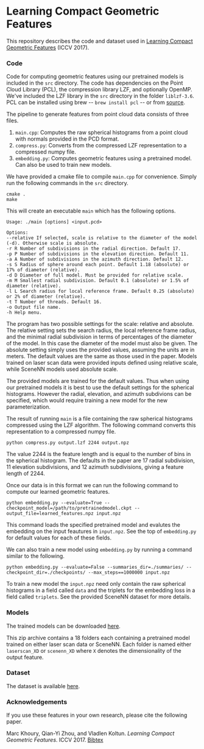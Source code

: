 # Learning Compact Geometric Features

This repository describes the code and dataset used in [Learning Compact Geometric Features](https://arxiv.org/abs/1709.05056) (ICCV 2017).

### Code

Code for computing geometric features using our pretrained models is included in the `src` directory. The code has dependencies on the Point Cloud Library (PCL), the compression library LZF, and optionally OpenMP. We've included the LZF library in the `src` directory in the folder `liblzf-3.6`. PCL can be installed using brew -- `brew install pcl` -- or from [source](https://github.com/PointCloudLibrary/pcl).

The pipeline to generate features from point cloud data consists of three files.
1. `main.cpp`: Computes the raw spherical histograms from a point cloud with normals provided in the PCD format.
2. `compress.py`: Converts from the compressed LZF representation to a compressed numpy file.
3. `embedding.py`: Computes geometric features using a pretrained model. Can also be used to train new models.

We have provided a cmake file to compile `main.cpp` for convenience. Simply run the following commands in the `src` directory.

```
cmake .
make
```

This will create an executable `main` which has the following options.

```
Usage: ./main [options] <input.pcd>

Options: 
--relative If selected, scale is relative to the diameter of the model (-d). Otherwise scale is absolute.
-r R Number of subdivisions in the radial direction. Default 17.
-p P Number of subdivisions in the elevation direction. Default 11.
-a A Number of subdivisions in the azimuth direction. Default 12.
-s S Radius of sphere around each point. Default 1.18 (absolute) or 17% of diameter (relative).
-d D Diameter of full model. Must be provided for relative scale.
-m M Smallest radial subdivision. Default 0.1 (absolute) or 1.5% of diameter (relative).
-l L Search radius for local reference frame. Default 0.25 (absolute) or 2% of diameter (relative).
-t T Number of threads. Default 16.
-o Output file name.
-h Help menu.
```
The program has two possible settings for the scale: relative and absolute. The relative setting sets the search radius, the local reference frame radius, and the minimal radial subdivision in terms of percentages of the diameter of the model. In this case the diameter of the model must also be given. The absolute setting simply uses the provided values, assuming the units are in meters. The default values are the same as those used in the paper. Models trained on laser scan data were provided inputs defined using relative scale, while SceneNN models used absolute scale.

The provided models are trained for the default values. Thus when using our pretrained models it is best to use the default settings for the spherical histograms. However the radial, elevation, and azimuth subdivions can be specified, which would require training a new model for the new parameterization.

The result of running `main` is a file containing the raw spherical histograms compressed using the LZF algorithm. The following command converts this representation to a compressed numpy file.

```
python compress.py output.lzf 2244 output.npz
```

The value 2244 is the feature length and is equal to the number of bins in the spherical histogram. The defaults in the paper are 17 radial subdivision, 11 elevation subdivisions, and 12 azimuth subdivisions, giving a feature length of 2244.

Once our data is in this format we can run the following command to compute our learned geometric features.

```
python embedding.py --evaluate=True --checkpoint_model=/path/to/pretrainedmodel.ckpt --output_file=learned_features.npz input.npz
```

This command loads the specified pretrained model and evalutes the embedding on the input feautures in `input.npz`. See the top of `embedding.py` for default values for each of these fields. 

We can also train a new model using `embedding.py` by running a command similar to the following.

```
python embedding.py --evaluate=False --summaries_dir=./summaries/ --checkpoint_dir=./checkpoints/ --max_steps==1000000 input.npz
```
To train a new model the `input.npz` need only contain the raw spherical histograms in a field called `data` and the triplets for the embedding loss in a field called `triplets`. See the provided SceneNN dataset for more details.

### Models

The trained models can be downloaded [here](https://drive.google.com/file/d/0B-ePgl6HF260b2UtVXpjN005cnM/view?usp=sharing). 

This zip archive contains a 18 folders each containing a pretrained model trained on either laser scan data or SceneNN. Each folder is named either `laserscan_XD` or `scenenn_XD` where `X` denotes the dimensionality of the output feature. 

### Dataset

The dataset is available [here](https://marckhoury.github.io/CGF/).

### Acknowledgements
If you use these features in your own research, please cite the following paper.
 
Marc Khoury, Qian-Yi Zhou, and Vladlen Koltun. *Learning Compact Geometric Features*. ICCV 2017. [Bibtex](https://marckhoury.github.io/CGF/bibtex)
